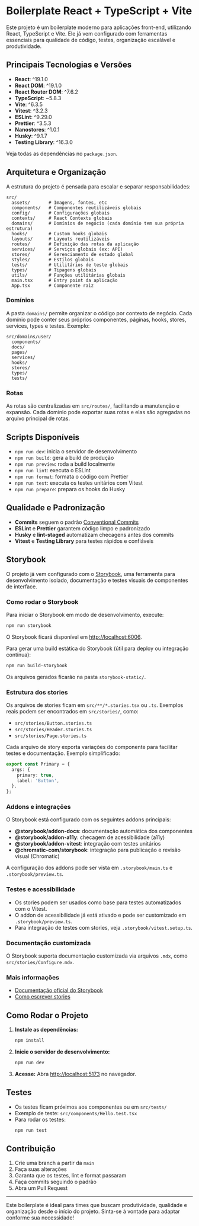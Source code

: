 # Boilerplate React + TypeScript + Vite

Este projeto é um boilerplate moderno para aplicações front-end, utilizando React, TypeScript e Vite. Ele já vem configurado com ferramentas essenciais para qualidade de código, testes, organização escalável e produtividade.

## Principais Tecnologias e Versões

- **React**: ^19.1.0
- **React DOM**: ^19.1.0
- **React Router DOM**: ^7.6.2
- **TypeScript**: ~5.8.3
- **Vite**: ^6.3.5
- **Vitest**: ^3.2.3
- **ESLint**: ^9.29.0
- **Prettier**: ^3.5.3
- **Nanostores**: ^1.0.1
- **Husky**: ^9.1.7
- **Testing Library**: ^16.3.0

Veja todas as dependências no `package.json`.

## Arquitetura e Organização

A estrutura do projeto é pensada para escalar e separar responsabilidades:

```
src/
  assets/       # Imagens, fontes, etc
  components/   # Componentes reutilizáveis globais
  config/       # Configurações globais
  contexts/     # React Contexts globais
  domains/      # Domínios de negócio (cada domínio tem sua própria estrutura)
  hooks/        # Custom hooks globais
  layouts/      # Layouts reutilizáveis
  routes/       # Definição das rotas da aplicação
  services/     # Serviços globais (ex: API)
  stores/       # Gerenciamento de estado global
  styles/       # Estilos globais
  tests/        # Utilitários de teste globais
  types/        # Tipagens globais
  utils/        # Funções utilitárias globais
  main.tsx      # Entry point da aplicação
  App.tsx       # Componente raiz
```

### Domínios
A pasta `domains/` permite organizar o código por contexto de negócio. Cada domínio pode conter seus próprios componentes, páginas, hooks, stores, services, types e testes. Exemplo:

```
src/domains/user/
  components/
  docs/
  pages/
  services/
  hooks/
  stores/
  types/
  tests/
```

### Rotas
As rotas são centralizadas em `src/routes/`, facilitando a manutenção e expansão. Cada domínio pode exportar suas rotas e elas são agregadas no arquivo principal de rotas.

## Scripts Disponíveis

- `npm run dev`: inicia o servidor de desenvolvimento
- `npm run build`: gera a build de produção
- `npm run preview`: roda a build localmente
- `npm run lint`: executa o ESLint
- `npm run format`: formata o código com Prettier
- `npm run test`: executa os testes unitários com Vitest
- `npm run prepare`: prepara os hooks do Husky

## Qualidade e Padronização

- **Commits** seguem o padrão [Conventional Commits](https://www.conventionalcommits.org/pt-br/v1.0.0/)
- **ESLint** e **Prettier** garantem código limpo e padronizado
- **Husky** e **lint-staged** automatizam checagens antes dos commits
- **Vitest** e **Testing Library** para testes rápidos e confiáveis

## Storybook

O projeto já vem configurado com o [Storybook](https://storybook.js.org/), uma ferramenta para desenvolvimento isolado, documentação e testes visuais de componentes de interface.

### Como rodar o Storybook

Para iniciar o Storybook em modo de desenvolvimento, execute:

```bash
npm run storybook
```

O Storybook ficará disponível em [http://localhost:6006](http://localhost:6006).

Para gerar uma build estática do Storybook (útil para deploy ou integração contínua):

```bash
npm run build-storybook
```

Os arquivos gerados ficarão na pasta `storybook-static/`.

### Estrutura dos stories

Os arquivos de stories ficam em `src/**/*.stories.tsx` ou `.ts`. Exemplos reais podem ser encontrados em `src/stories/`, como:
- `src/stories/Button.stories.ts`
- `src/stories/Header.stories.ts`
- `src/stories/Page.stories.ts`

Cada arquivo de story exporta variações do componente para facilitar testes e documentação. Exemplo simplificado:

```ts
export const Primary = {
  args: {
    primary: true,
    label: 'Button',
  },
};
```

### Addons e integrações

O Storybook está configurado com os seguintes addons principais:
- **@storybook/addon-docs**: documentação automática dos componentes
- **@storybook/addon-a11y**: checagem de acessibilidade (a11y)
- **@storybook/addon-vitest**: integração com testes unitários
- **@chromatic-com/storybook**: integração para publicação e revisão visual (Chromatic)

A configuração dos addons pode ser vista em `.storybook/main.ts` e `.storybook/preview.ts`.

### Testes e acessibilidade

- Os stories podem ser usados como base para testes automatizados com o Vitest.
- O addon de acessibilidade já está ativado e pode ser customizado em `.storybook/preview.ts`.
- Para integração de testes com stories, veja `.storybook/vitest.setup.ts`.

### Documentação customizada

O Storybook suporta documentação customizada via arquivos `.mdx`, como `src/stories/Configure.mdx`.

### Mais informações

- [Documentação oficial do Storybook](https://storybook.js.org/docs/react/get-started/introduction)
- [Como escrever stories](https://storybook.js.org/docs/react/writing-stories/introduction)

## Como Rodar o Projeto

1. **Instale as dependências:**
   ```bash
   npm install
   ```
2. **Inicie o servidor de desenvolvimento:**
   ```bash
   npm run dev
   ```
3. **Acesse:**
   Abra [http://localhost:5173](http://localhost:5173) no navegador.

## Testes

- Os testes ficam próximos aos componentes ou em `src/tests/`
- Exemplo de teste: `src/components/Hello.test.tsx`
- Para rodar os testes:
  ```bash
  npm run test
  ```

## Contribuição

1. Crie uma branch a partir da `main`
2. Faça suas alterações
3. Garanta que os testes, lint e format passaram
4. Faça commits seguindo o padrão
5. Abra um Pull Request

---

Este boilerplate é ideal para times que buscam produtividade, qualidade e organização desde o início do projeto. Sinta-se à vontade para adaptar conforme sua necessidade!
